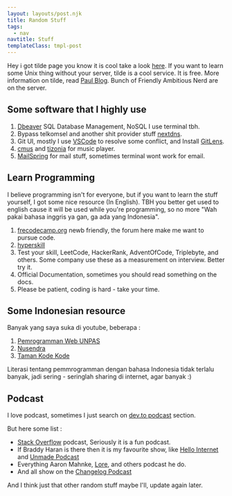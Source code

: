 ```yaml
---
layout: layouts/post.njk
title: Random Stuff
tags:
  - nav
navtitle: Stuff
templateClass: tmpl-post
---
```


Hey i got tilde page you know it is cool take a look [here](https://tilde.club/~mandaputtra/). If you want to learn some Unix thing without your server, tilde is a cool service. It is free. More information on tilde, read [Paul Blog](https://medium.com/message/tilde-club-i-had-a-couple-drinks-and-woke-up-with-1-000-nerds-a8904f0a2ebf). Bunch of Friendly Ambitious Nerd are on the server.

## Some software that I highly use

1. [Dbeaver](https://dbeaver.io/) SQL Database Management, NoSQL I use terminal tbh.
2. Bypass telkomsel and another shit provider stuff [nextdns](https://nextdns.io/).
3. Git UI, mostly I use [VSCode](https://code.visualstudio.com/) to resolve some conflict, and Install [GitLens](https://gitlens.amod.io/).
4. [cmus](https://github.com/cmus/cmus) and [tizonia](https://tizonia.org/) for music player.
5. [MailSpring](https://getmailspring.com/) for mail stuff, sometimes terminal wont work for email.

## Learn Programming

I believe programming isn't for everyone, but if you want to learn the stuff yourself, I got some nice resource (In English). TBH you better get used to english cause it will be used while you're programming, so no more "Wah pakai bahasa inggris ya gan, ga ada yang Indonesia".

1. [frecodecamp.org](https://www.freecodecamp.org/) newb friendly, the forum here make me want to pursue code.
2. [hyperskill](https://hyperskill.org/)
3. Test your skill, LeetCode, HackerRank, AdventOfCode, Triplebyte, and others. Some company use these as a measurement on interview. Better try it.
4. Official Documentation, sometimes you should read something on the docs.
5. Please be patient, coding is hard - take your time.

## Some Indonesian resource

Banyak yang saya suka di youtube, beberapa :

1. [Pemrogramman Web UNPAS](youtube.com/channel/UCkXmLjEr95LVtGuIm3l2dPg)
2. [Nusendra](https://www.youtube.com/channel/UCPs91pCgbgtcSdnczFSAkdA)
3. [Taman Kode Kode](https://www.youtube.com/channel/UCmi_lq7fAUKht8EHpzLgVIg)

Literasi tentang pemmrogramman dengan bahasa Indonesia tidak terlalu banyak, jadi sering - seringlah sharing di internet, agar banyak :)

## Podcast

I love podcast, sometimes I just search on [dev.to podcast](https://dev.to/pod) section.

But here some list :

- [Stack Overflow](https://stackoverflow.blog/podcast/) podcast, Seriously it is a fun podcast.
- If Braddy Haran is there then it is my favourite show, like [Hello Internet](http://www.hellointernet.fm/) and [Unmade Podcast](https://www.unmade.fm/)
- Everything Aaron Mahnke, [Lore](https://www.lorepodcast.com/), and others podcast he do.
- And all show on the [Changelog Podcast](https://changelog.com/)

And I think just that other random stuff maybe I'll, update again later.
